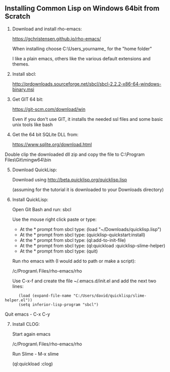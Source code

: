 

## Installing Common Lisp on Windows 64bit from Scratch


1. Download and install rho-emacs:

   https://gchristensen.github.io/rho-emacs/
   
   When installing choose C:\Users\_yourname_ for the "home folder"

   I like a plain emacs, others like the various default extensions and themes.

2. Install sbcl:

   http://prdownloads.sourceforge.net/sbcl/sbcl-2.2.2-x86-64-windows-binary.msi

3. Get GIT 64 bit:

   https://git-scm.com/download/win

   Even if you don't use GIT, it installs the needed ssl files and
   some basic unix tools like bash

4. Get the 64 bit SQLite DLL from:

   https://www.sqlite.org/download.html
     
Double clip the downloaded dll zip and  copy the file to C:\Program Files\Git\mingw64\bin

5. Download QuickLisp:

   Download using http://beta.quicklisp.org/quicklisp.lisp
   
   (assuming for the tutorial it is downloaded to your Downloads
   directory)

6. Install QuickLisp:

   Open Git Bash and run: sbcl

   Use the mouse right click paste or type:
   
   - At the * prompt from sbcl type: (load "~/Downloads/quicklisp.lisp")
   - At the * prompt from sbcl type: (quicklisp-quickstart:install)
   - At the * prompt from sbcl type: (ql:add-to-init-file)
   - At the * prompt from sbcl type: (ql:quickload :quicklisp-slime-helper)
   - At the * prompt from sbcl type: (quit)

   Run rho emacs with (I would add to path or make a script):
   
      /c/Program\ Files/rho-emacs/rho

   Use C-x-f and create the file ~/.emacs.d/init.el and add the next two lines:
   
```
      (load (expand-file-name "C:/Users/david/quicklisp/slime-helper.el"))
      (setq inferior-lisp-program "sbcl")
```

   Quit emacs - C-x C-y

7. Install CLOG:

   Start again emacs
   
   /c/Program\ Files/rho-emacs/rho


   Run Slime - M-x slime
   
   (ql:quickload :clog)
